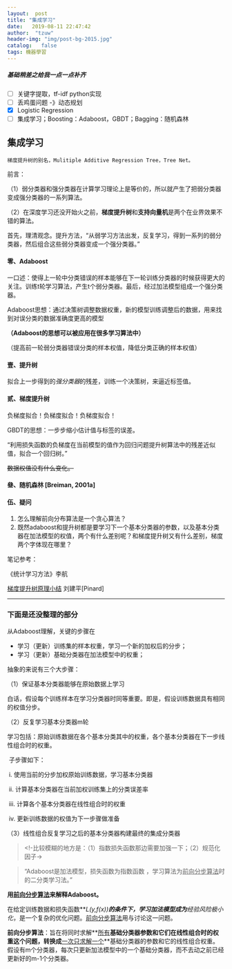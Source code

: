 ```yaml
---
layout:  post
title: "集成学习" 
date:   2019-08-11 22:47:42                    
author:  "tzuw"
header-img: "img/post-bg-2015.jpg"
catalog:   false
tags: 機器學習
---
```

##### 基础稍差之给我一点一点补齐

- [ ] 关键字提取，tf-idf python实现
- [ ] 丢鸡蛋问题 -》动态规划
- [x] Logistic Regression
- [ ] 集成学习；Boosting：Adaboost，GBDT；Bagging：随机森林

## 集成学习

`梯度提升树的别名，Mulitiple Additive Regression Tree，Tree Net。`

前言：

（1）弱分类器和强分类器在计算学习理论上是等价的，所以就产生了把弱分类器变成强分类器的一系列算法。

（2）在深度学习还没开始火之前，**梯度提升树**和**支持向量机**是两个在业界效果不错的算法。

首先，理清观念。提升方法，“从弱学习方法出发，反复学习，得到一系列的弱分类器，然后组合这些弱分类器变成一个强分类器。”

#### 零、Adaboost

一口述：使得上一轮中分类错误的样本能够在下一轮训练分类器的时候获得更大的关注。训练t轮学习算法，产生t个弱分类器。最后，经过加法模型组成一个强分类器。

Adaboost思想：通过决策树调整数据权重，新的模型训练调整后的数据，用来找到对误分类的数据准确度更高的模型

**（Adaboost的思想可以被应用在很多学习算法中）**

（提高前一轮弱分类器错误分类的样本权值，降低分类正确的样本权值）

#### 壹、提升树

拟合上一步得到的*强分类器*的残差，训练一个决策树，来逼近标签值。

#### 贰、梯度提升树

负梯度拟合！负梯度拟合！负梯度拟合！

GBDT的思想：一步步缩小估计值与标签的误差。

“利用损失函数的负梯度在当前模型的值作为回归问题提升树算法中的残差近似值，拟合一个回归树。”

~~数据权值没有什么变化。~~

#### 叄、随机森林   [Breiman, 2001a]

#### 伍、疑问

1. 怎么理解前向分布算法是一个贪心算法？
2. 既然adaboost和提升树都是要学习下一个基本分类器的参数，以及基本分类器在加法模型的权值，两个有什么差别呢？和梯度提升树又有什么差别，梯度两个字体现在哪里？

笔记参考：

《统计学习方法》李航

[梯度提升树原理小结](http://www.cnblogs.com/pinard/p/6140514.html)  刘建平[Pinard]

---

### **下面是还没整理的部分**

从Adaboost理解，关键的步骤在

- 学习（更新）训练集的样本权重，学习一个新的加权后的分步；
- 学习（更新）基础分类器在加法模型中的权重；

抽象的来说有三个大步骤：

（1）保证基本分类器能够在原始数据上学习

​	白话，假设每个训练样本在学习分类器时同等重要。即是，假设训练数据具有相同的权值分步。

（2）反复学习基本分类器m轮

​	学习包括：原始训练数据在各个基本分类其中的权重，各个基本分类器在下一步线性组合时的权重。

​	子步骤如下：

​		i. 使用当前的分步加权原始训练数据，学习基本分类器

​		ii. 计算基本分类器在当前加权训练集上的分类误差率

​		iii. 计算各个基本分类器在线性组合时的权重

​		iv. 更新训练数据的权值为下一步骤做准备

（3）线性组合反复学习之后的基本分类器构建最终的集成分类器

> <!-比较模糊的地方是：（1）指数损失函数那边需要加强一下；（2）规范化因子->

> “Adaboost是加法模型，损失函数为指数函数                                                                                                                                                                                                                                                                                                                                                                                                                                                                                                                                                                                                                                                                                                                                                                                                                                                                                                                                                                                                                                                                                                                                                                                                                                                                                                                                                                                                                                                                                                                                                                                                                    ，学习算法为<u>前向分步算法</u>时的二分类学习法。”

**用<u>前向分步算法</u>来解释Adaboost。**

在给定训练数据和损失函数***L(y,f(x))***的条件下，学习加法模型成为**经验风险极小化**，是一个复杂的优化问题。<u>前向分步算法</u>用与讨论这一问题。

**前向分步算法**：旨在将同时求解**<u>所有</u>**基础分类器参数和它们在线性组合时的权重这个问题，转换成**<u>一次只求解一个</u>**基础分类器的参数和它的线性组合权重。假设有m个分类器，每次只更新加法模型中的一个基础分类器，而不去动之前已经更新好的m-1个分类器。
